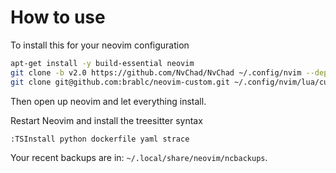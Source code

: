 # How to use

To install this for your neovim configuration

```bash
apt-get install -y build-essential neovim
git clone -b v2.0 https://github.com/NvChad/NvChad ~/.config/nvim --depth 1
git clone git@github.com:brablc/neovim-custom.git ~/.config/nvim/lua/custom
```

Then open up neovim and let everything install.

Restart Neovim and install the treesitter syntax

```
:TSInstall python dockerfile yaml strace
```

Your recent backups are in: `~/.local/share/neovim/ncbackups`.
